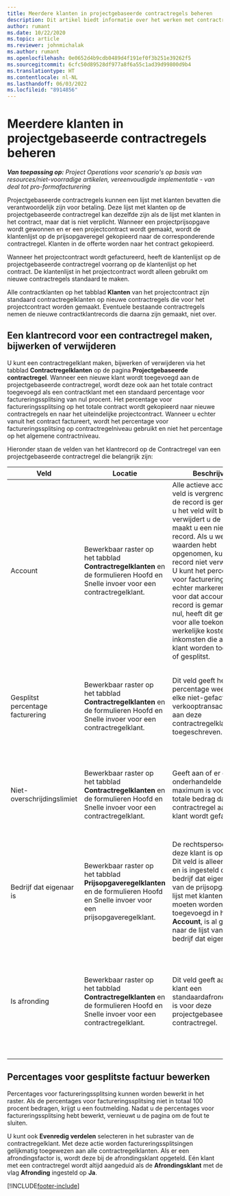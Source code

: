 ```yaml
---
title: Meerdere klanten in projectgebaseerde contractregels beheren
description: Dit artikel biedt informatie over het werken met contractregels en contracten die meerdere klanten bevatten.
author: rumant
ms.date: 10/22/2020
ms.topic: article
ms.reviewer: johnmichalak
ms.author: rumant
ms.openlocfilehash: 0e0652d4b9cdb0489d4f191ef0f3b251e39262f5
ms.sourcegitcommit: 6cfc50d89528df977a8f6a55c1ad39d99800d9b4
ms.translationtype: HT
ms.contentlocale: nl-NL
ms.lasthandoff: 06/03/2022
ms.locfileid: "8914856"
---
```

# <a name="manage-multiple-customers-on-project-based-contract-lines"></a>Meerdere klanten in projectgebaseerde contractregels beheren

_**Van toepassing op:** Project Operations voor scenario's op basis van resources/niet-voorradige artikelen, vereenvoudigde implementatie - van deal tot pro-formafacturering_

Projectgebaseerde contractregels kunnen een lijst met klanten bevatten die verantwoordelijk zijn voor betaling. Deze lijst met klanten op de projectgebaseerde contractregel kan dezelfde zijn als de lijst met klanten in het contract, maar dat is niet verplicht. Wanneer een projectprijsopgave wordt gewonnen en er een projectcontract wordt gemaakt, wordt de klantenlijst op de prijsopgaveregel gekopieerd naar de corresponderende contractregel. Klanten in de offerte worden naar het contract gekopieerd.

Wanneer het projectcontract wordt gefactureerd, heeft de klantenlijst op de projectgebaseerde contractregel voorrang op de klantenlijst op het contract. De klantenlijst in het projectcontract wordt alleen gebruikt om nieuwe contractregels standaard te maken.

Alle contractklanten op het tabblad **Klanten** van het projectcontract zijn standaard contractregelklanten op nieuwe contractregels die voor het projectcontract worden gemaakt. Eventuele bestaande contractregels nemen de nieuwe contractklantrecords die daarna zijn gemaakt, niet over.

## <a name="create-update-or-delete-a-contract-line-customer-record"></a>Een klantrecord voor een contractregel maken, bijwerken of verwijderen

U kunt een contractregelklant maken, bijwerken of verwijderen via het tabblad **Contractregelklanten** op de pagina **Projectgebaseerde contractregel**. Wanneer een nieuwe klant wordt toegevoegd aan de projectgebaseerde contractregel, wordt deze ook aan het totale contract toegevoegd als een contractklant met een standaard percentage voor factureringssplitsing van nul procent. Het percentage voor factureringssplitsing op het totale contract wordt gekopieerd naar nieuwe contractregels en naar het uiteindelijke projectcontract. Wanneer u echter vanuit het contract factureert, wordt het percentage voor factureringssplitsing op contractregelniveau gebruikt en niet het percentage op het algemene contractniveau. 

Hieronder staan de velden van het klantrecord op de Contractregel van een projectgebaseerde contractregel die belangrijk zijn:

| Veld | Locatie | Beschrijving | Downstreamimpact |
| --- | --- | --- | --- |
| Account | Bewerkbaar raster op het tabblad **Contractregelklanten** en de formulieren Hoofd en Snelle invoer voor een contractregelklant. | Alle actieve accounts. Dit veld is vergrendeld nadat de record is gemaakt. Als u het veld wilt bijwerken, verwijdert u de record en maakt u een nieuwe record. Als u werkelijke waarden hebt opgenomen, kunt u de record niet verwijderen. U kunt het percentage voor factureringssplitsing echter markeren als nul voor dat account. Als de record is gemarkeerd als nul, heeft dit gevolgen voor alle toekomstige werkelijke kosten en inkomsten die aan deze klant worden toegekend of gesplitst. | Wanneer u een rekening kiest uit de hoofdlijst met accounts om deze toe te voegen en op te slaan, wordt de contractregelklant ook toegevoegd als contractklant. Contractregelklanten worden gebruikt wanneer facturen worden gegenereerd. |
| Gesplitst percentage facturering | Bewerkbaar raster op het tabblad **Contractregelklanten** en de formulieren Hoofd en Snelle invoer voor een contractregelklant. | Dit veld geeft het percentage weer van elke niet-gefactureerde verkooptransactie dat aan deze contractregelklant wordt toegeschreven. | Contractregelklanten en percentages voor facturatiesplitsing worden gebruikt wanneer werkelijke waarden worden aangemaakt na goedkeuring en wanneer de factuur wordt gegenereerd. |
| Niet-overschrijdingslimiet | Bewerkbaar raster op het tabblad **Contractregelklanten** en de formulieren Hoofd en Snelle invoer voor een contractregelklant. | Geeft aan of er een onderhandelde limiet of maximum is voor het totale bedrag dat voor de contractregel aan deze klant wordt gefactureerd. | De niet-overschrijdingslimiet voor de contractregelklant wordt gebruikt wanneer werkelijke waarden worden gemaakt en de facturen worden gegenereerd. |
| Bedrijf dat eigenaar is | Bewerkbaar raster op het tabblad **Prijsopgaveregelklanten** en de formulieren Hoofd en Snelle invoer voor een prijsopgaveregelklant. | De rechtspersoon waarin deze klant is opgericht. Dit veld is alleen-lezen en is ingesteld op het bedrijf dat eigenaar is van de prijsopgave. De lijst met klanten die moeten worden toegevoegd in het veld **Account**, is al gefilterd naar de lijst van dit bedrijf dat eigenaar is. | Het concept van een bedrijf dat eigenaar is, is gelijk aan het concept van een rechtspersoon. Alle kosten en opbrengsten van dit project worden verantwoord in het grootboek van het bedrijf dat de eigenaar is. |
| Is afronding | Bewerkbaar raster op het tabblad **Contractregelklanten** en de formulieren Hoofd en Snelle invoer voor een contractregelklant. | Dit veld geeft aan of deze klant een standaardafrondingsklant is voor deze projectgebaseerde contractregel. | Wanneer u een werkelijke waarde genereert op basis van het percentage voor factureringssplitsing, kunnen er enkele afrondingsverschillen zijn. Aan deze klant worden in dit geval de afrondingsverschillen toegerekend. |

## <a name="edit-billing-split-percentages"></a>Percentages voor gesplitste factuur bewerken

Percentages voor factureringssplitsing kunnen worden bewerkt in het raster. Als de percentages voor factureringssplitsing niet in totaal 100 procent bedragen, krijgt u een foutmelding. Nadat u de percentages voor factureringssplitsing hebt bewerkt, vernieuwt u de pagina om de fout te sluiten.

U kunt ook **Evenredig verdelen** selecteren in het subraster van de contractregelklant. Met deze actie worden factureringssplitsingen gelijkmatig toegewezen aan alle contractregelklanten. Als er een afrondingsfactor is, wordt deze bij de afrondingsklant opgeteld. Eén klant met een contractregel wordt altijd aangeduid als de **Afrondingsklant** met de vlag **Afronding** ingesteld op **Ja**.


[!INCLUDE[footer-include](../includes/footer-banner.md)]
